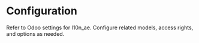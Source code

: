 # Configuration

Refer to Odoo settings for l10n_ae. Configure related models, access rights, and options as needed.
